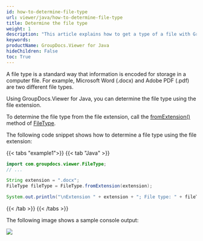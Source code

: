 ```yaml
---
id: how-to-determine-file-type
url: viewer/java/how-to-determine-file-type
title: Determine the file type
weight: 1
description: "This article explains how to get a type of a file with GroupDocs.Viewer for Java using Java."
keywords: 
productName: GroupDocs.Viewer for Java
hideChildren: False
toc: True
---
```

A file type is a standard way that information is encoded for storage in a computer file. For example, Microsoft Word (.docx) and Adobe PDF (.pdf) are two different file types.

Using GroupDocs.Viewer for Java, you can determine the file type using the file extension.

To determine the file type from the file extension, call the [fromExtension()](https://reference.groupdocs.com/viewer/java/com.groupdocs.viewer/filetype/#fromExtension-java.lang.String-) method of [FileType](https://reference.groupdocs.com/viewer/java/groupdocs.viewer/filetype/).

The following code snippet shows how to determine a file type using the file extension:

{{< tabs "example1">}}
{{< tab "Java" >}}
```java
import com.groupdocs.viewer.FileType;
// ...

String extension = ".docx";
FileType fileType = FileType.fromExtension(extension);

System.out.println("\nExtension " + extension + "; File type: " + fileType);
```
{{< /tab >}}
{{< /tabs >}}

The following image shows a sample console output:

![](/viewer/java/images/how-to-determine-file-type.png)
